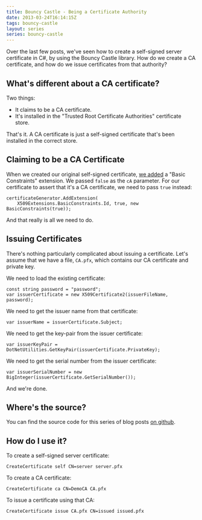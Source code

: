 ```yaml
---
title: Bouncy Castle - Being a Certificate Authority
date: 2013-03-24T16:14:15Z
tags: bouncy-castle
layout: series
series: bouncy-castle
---
```

Over the last few posts, we've seen how to create a self-signed server certificate in C#, by using the Bouncy Castle library. How do we create a CA certificate, and how do we issue certificates from that authority?

What's different about a CA certificate?
--

Two things:

* It claims to be a CA certificate.
* It's installed in the "Trusted Root Certificate Authorities" certificate store.

That's it. A CA certificate is just a self-signed certificate that's been installed in the correct store.

Claiming to be a CA Certificate
--

When we created our original self-signed certificate, [we added](https://blog.differentpla.net/b/2013/21/20/bouncy-castle---missing-certificate-attributes#basicconstraints) a "Basic Constraints" extension. We passed `false` as the `cA` parameter. For our certificate to assert that it's a CA certificate, we need to pass `true` instead:

    certificateGenerator.AddExtension(
	    X509Extensions.BasicConstraints.Id, true, new BasicConstraints(true));

And that really is all we need to do.

Issuing Certificates
--

There's nothing particularly complicated about issuing a certificate. Let's assume that we have a file, `CA.pfx`, which contains our CA certificate and private key.

We need to load the existing certificate:

	const string password = "password";
	var issuerCertificate = new X509Certificate2(issuerFileName, password);

We need to get the issuer name from that certificate:

	var issuerName = issuerCertificate.Subject;

We need to get the key-pair from the issuer certificate:

    var issuerKeyPair = DotNetUtilities.GetKeyPair(issuerCertificate.PrivateKey);

We need to get the serial number from the issuer certificate:

    var issuerSerialNumber = new BigInteger(issuerCertificate.GetSerialNumber());

And we're done.

Where's the source?
--

You can find the source code for this series of blog posts [on github](http://github.com/rlipscombe/bouncy-castle-csharp).

How do I use it?
--

To create a self-signed server certificate:

	CreateCertificate self CN=server server.pfx

To create a CA certificate:

	CreateCertificate ca CN=DemoCA CA.pfx

To issue a certificate using that CA:

	CreateCertificate issue CA.pfx CN=issued issued.pfx
